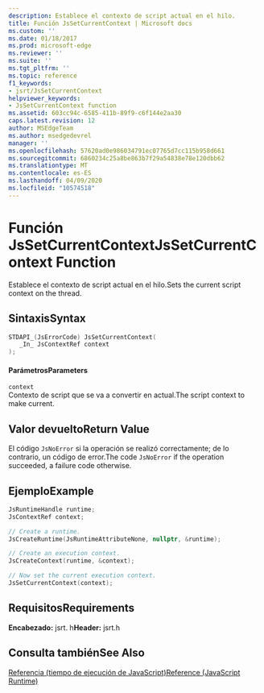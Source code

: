 ```yaml
---
description: Establece el contexto de script actual en el hilo.
title: Función JsSetCurrentContext | Microsoft docs
ms.custom: ''
ms.date: 01/18/2017
ms.prod: microsoft-edge
ms.reviewer: ''
ms.suite: ''
ms.tgt_pltfrm: ''
ms.topic: reference
f1_keywords:
- jsrt/JsSetCurrentContext
helpviewer_keywords:
- JsSetCurrentContext function
ms.assetid: 603cc94c-6585-411b-89f9-c6f144e2aa30
caps.latest.revision: 12
author: MSEdgeTeam
ms.author: msedgedevrel
manager: ''
ms.openlocfilehash: 57620ad0e986034791ec07765d7cc115b958d661
ms.sourcegitcommit: 6860234c25a8be863b7f29a54838e78e120dbb62
ms.translationtype: MT
ms.contentlocale: es-ES
ms.lasthandoff: 04/09/2020
ms.locfileid: "10574518"
---
```

# <span data-ttu-id="26628-103">Función JsSetCurrentContext</span><span class="sxs-lookup"><span data-stu-id="26628-103">JsSetCurrentContext Function</span></span>
<span data-ttu-id="26628-104">Establece el contexto de script actual en el hilo.</span><span class="sxs-lookup"><span data-stu-id="26628-104">Sets the current script context on the thread.</span></span>  
  
## <span data-ttu-id="26628-105">Sintaxis</span><span class="sxs-lookup"><span data-stu-id="26628-105">Syntax</span></span>  
  
```cpp  
STDAPI_(JsErrorCode) JsSetCurrentContext(  
   _In_ JsContextRef context  
);  
```  
  
#### <span data-ttu-id="26628-106">Parámetros</span><span class="sxs-lookup"><span data-stu-id="26628-106">Parameters</span></span>  
 `context`  
 <span data-ttu-id="26628-107">Contexto de script que se va a convertir en actual.</span><span class="sxs-lookup"><span data-stu-id="26628-107">The script context to make current.</span></span>  
  
## <span data-ttu-id="26628-108">Valor devuelto</span><span class="sxs-lookup"><span data-stu-id="26628-108">Return Value</span></span>  
 <span data-ttu-id="26628-109">El código `JsNoError` si la operación se realizó correctamente; de lo contrario, un código de error.</span><span class="sxs-lookup"><span data-stu-id="26628-109">The code `JsNoError` if the operation succeeded, a failure code otherwise.</span></span>  

## <span data-ttu-id="26628-110">Ejemplo</span><span class="sxs-lookup"><span data-stu-id="26628-110">Example</span></span>

```cpp
JsRuntimeHandle runtime;
JsContextRef context;

// Create a runtime.
JsCreateRuntime(JsRuntimeAttributeNone, nullptr, &runtime);

// Create an execution context.
JsCreateContext(runtime, &context);

// Now set the current execution context.
JsSetCurrentContext(context);
```

## <span data-ttu-id="26628-111">Requisitos</span><span class="sxs-lookup"><span data-stu-id="26628-111">Requirements</span></span>  
 <span data-ttu-id="26628-112">**Encabezado:** jsrt. h</span><span class="sxs-lookup"><span data-stu-id="26628-112">**Header:** jsrt.h</span></span>  
  
## <span data-ttu-id="26628-113">Consulta también</span><span class="sxs-lookup"><span data-stu-id="26628-113">See Also</span></span>  
 [<span data-ttu-id="26628-114">Referencia (tiempo de ejecución de JavaScript)</span><span class="sxs-lookup"><span data-stu-id="26628-114">Reference (JavaScript Runtime)</span></span>](../chakra-hosting/reference-javascript-runtime.md)